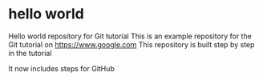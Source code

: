 # hello world

Hello world repository for Git tutorial
This is an example repository for the Git tutorial on https://www.google.com
This repository is built step by step in the tutorial

It now includes steps for GitHub
